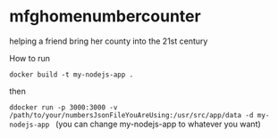 # mfghomenumbercounter
helping a friend bring her county into the 21st century


How to run

`docker build -t my-nodejs-app .`

then

`ddocker run -p 3000:3000 -v /path/to/your/numbersJsonFileYouAreUsing:/usr/src/app/data -d my-nodejs-app
` (you can change my-nodejs-app to whatever you want)


